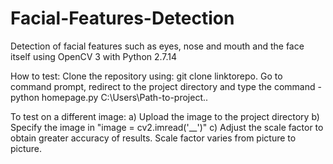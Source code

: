 # Facial-Features-Detection
Detection of facial features such as eyes, nose and mouth and the face itself using OpenCV 3 with Python 2.7.14

How to test:
Clone the repository using: git clone linktorepo.
Go to command prompt, redirect to the project directory and type the command - python homepage.py C:\Users\Path-to-project..

To test on a different image:
a) Upload the image to the project directory
b) Specify the image in "image = cv2.imread('__')"
c) Adjust the scale factor to obtain greater accuracy of results. Scale factor varies from picture to picture.
